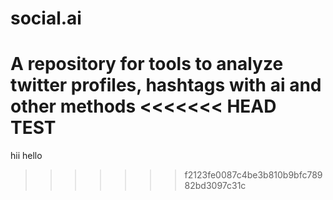 # social.ai
A repository for tools to analyze twitter profiles, hashtags with ai and other methods
<<<<<<< HEAD
TEST
=======
hii hello
>>>>>>> f2123fe0087c4be3b810b9bfc78982bd3097c31c
